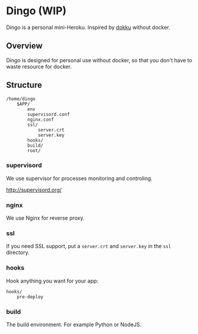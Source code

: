 # Dingo (WIP)

Dingo is a personal mini-Heroku. Inspired by [dokku](https://github.com/progrium/dokku) without docker.

## Overview

Dingo is designed for personal use without docker, so that you don't have
to waste resource for docker.

## Structure

```
/home/dingo
    $APP/
        env
        supervisord.conf
        nginx.conf
        ssl/
            server.crt
            server.key
        hooks/
        build/
        root/
```

### supervisord

We use supervisor for processes monitoring and controling.

http://supervisord.org/

### nginx

We use Nginx for reverse proxy.

### ssl

If you need SSL support, put a `server.crt` and `server.key` in the `ssl`
directory.

### hooks

Hook anything you want for your app:

```
hooks/
    pre-deploy
```

### build

The build environment. For example Python or NodeJS.
